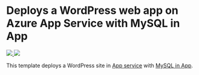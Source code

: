 # Deploys a WordPress web app on Azure App Service with MySQL in App 
<a href="https://portal.azure.com/#create/Microsoft.Template/uri/https%3A%2F%2Fraw.githubusercontent.com%2FAzure%2Fazure-quickstart-templates%2Fmaster%2Fwordpress-app-service-mysql-inapp%2Fazuredeploy.json" target="_blank">
  <img src="http://azuredeploy.net/deploybutton.png"/>
</a>
<a href="https://portal.azure.us/#create/Microsoft.Template/uri/https%3A%2F%2Fraw.githubusercontent.com%2FAzure%2Fazure-quickstart-templates%2Fmaster%2Fwordpress-app-service-mysql-inapp%2Fazuredeploy.json" target="_blank">
  <img src="http://azuredeploy.net/AzureGov.png"/>
</a>

This template deploys a WordPress site in [App service](https://docs.microsoft.com/en-us/azure/app-service/app-service-linux-readme) with [MySQL in App](https://blogs.msdn.microsoft.com/appserviceteam/2017/03/06/announcing-general-availability-for-mysql-in-app/).



